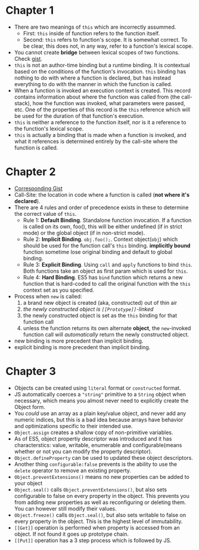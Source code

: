 # Chapter 1
* There are two meanings of `this` which are incorrectly assummed. 
	* First: `this` inside of function refers to the function itself.
	* Second: `this` refers to function's scope. It is somewhat correct. To be clear, this does not, in any way, refer to a function's lexical scope.
* You cannot create **bridge** between lexical scopes of two functions. Check [gist](https://gist.github.com/dhruv3/554487d3e9ef1a80a335de1b012e02c4).
* `this` is not an author-time binding but a runtime binding. It is contextual based on the conditions of the function's invocation. `this` binding has nothing to do with where a function is declared, but has instead everything to do with the manner in which the function is called.
* When a function is invoked an execution context is created. This record contains information about where the function was called from (the call-stack), how the function was invoked, what parameters were passed, etc. One of the properties of this record is the `this` reference which will be used for the duration of that function's execution.
* `this` is neither a reference to the function itself, nor is it a reference to the function's lexical scope.
* `this` is actually a binding that is made when a function is invoked, and what it references is determined entirely by the call-site where the function is called.

# Chapter 2
* [Corresponding Gist](https://gist.github.com/dhruv3/c799e122cc5f55b3e2baf55dc88c0ba7)
* Call-Site: the location in code where a function is called (**not where it's declared**).
* There are 4 rules and order of precedence exists in these to determine the correct value of `this`.
	* Rule 1: **Default Binding**. Standalone function invocation. If a function is called on its own, foo(), this will be either undefined (if in strict mode) or the global object (if in non-strict mode).
	* Rule 2: **Implicit Binding**. `obj.foo();`. Context object(`obj`) which should be used for the function call's `this` binding. **implicitly bound** function sometime lose original binding and default to global binding.
	* Rule 3: **Explicit Binding**. Using `call` and `apply` functions to bind `this`. Both functions take an object as first param which is used for `this`.
	* Rule 4: **Hard Binding**. ES5 has `bind` function which returns a new function that is hard-coded to call the original function with the `this` context set as you specified. 
* Process when `new` is called:
	1. a brand new object is created (aka, constructed) out of thin air
	2. *the newly constructed object is `[[Prototype]]`-linked*
	3. the newly constructed object is set as the `this` binding for that function call
	4. unless the function returns its own alternate **object**, the `new`-invoked function call will *automatically* return the newly constructed object.
* new binding is more precedent than implicit binding.
* explicit binding is more precedent than implicit binding.

# Chapter 3
* Objects can be created using `literal` format or `constructed` format.
* JS automatically coerces a `"string"` primitive to a `String` object when necessary, which means you almost never need to explicitly create the Object form.
* You *could* use an array as a plain key/value object, and never add any numeric indices, but this is a bad idea because arrays have behavior and optimizations specific to their intended use.
* `Object.assign` creates a shallow copy of non-primitive variables.
* As of ES5, object propertiy descriptor was introduced and it has characterstics: value, writable, enumerable and configurable(means whether or not you can modify the property descriptor).
* `Object.defineProperty` can be used to updated these object descriptors.
* Another thing `configurable:false` prevents is the ability to use the `delete` operator to remove an existing property.
* `Object.preventExtensions()` means no new properties can be added to your object
* `Object.seal()` calls `Object.preventExtensions()`, but also sets configurable to false on every property in the object. This prevents you from adding new properties as well as reconfiguring or deleting them. You can however still modify their values.
* `Object.freeze()` calls `Object.seal()`, but also sets writable to false on every property in the object. This is the highest level of immutability.
* `[[Get]]` operation is performed when property is accessed from an object. If not found it goes up prototype chain.
* `[[Put]]` operation has a 3 step process which is followed by JS.
